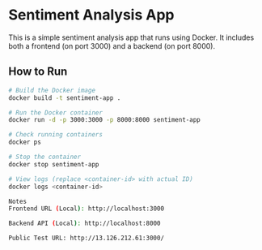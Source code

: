 # Sentiment Analysis App

This is a simple sentiment analysis app that runs using Docker.
It includes both a frontend (on port 3000) and a backend (on port 8000).

## How to Run

```bash
# Build the Docker image
docker build -t sentiment-app .

# Run the Docker container
docker run -d -p 3000:3000 -p 8000:8000 sentiment-app

# Check running containers
docker ps

# Stop the container
docker stop sentiment-app

# View logs (replace <container-id> with actual ID)
docker logs <container-id>

Notes
Frontend URL (Local): http://localhost:3000

Backend API (Local): http://localhost:8000

Public Test URL: http://13.126.212.61:3000/

